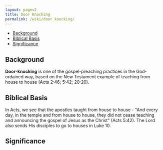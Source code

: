 ```yaml
---
layout: pagev2
title: Door Knocking
permalink: /wiki/door_knocking/
---
```

- [Background](#background)
- [Biblical Basis](#biblical-basis)
- [Significance](#significance)

## Background

**Door-knocking** is one of the gospel-preaching practices in the God-ordained way, based on the New Testament example of teaching from house to house (Acts 2:46; 5:42; 20:20).

## Biblical Basis

In Acts, we see that the apostles taught from house to house - "And every day, in the temple and from house to house, they did not cease teaching and announcing the gospel of Jesus as the Christ" (Acts 5:42). The Lord also sends His disciples to go to houses in Luke 10.

## Significance

